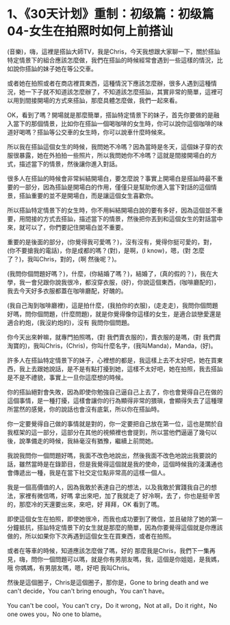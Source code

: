 # 1、《30天计划》重制：初级篇：初级篇04-女生在拍照时如何上前搭讪

(音樂)，嗨，這裡是搭訕大師TV，我是Chris，今天我想跟大家聊一下，關於搭訕特定情景下的組合應該怎麼做，我們在搭訕的時候經常會遇到一些這樣的情況，比如說你搭訕的妹子她在等公交車。

或者她在拍照或者在商店裡買東西，這種情況下應該怎麼辦，很多人遇到這種情況，她一下子就不知道該怎麼辦了，不知道該怎麼搭訕，其實非常的簡單，這裡可以用到間接開場的方式來搭訕，那麼具體怎麼做，我們一起來看。

OK，看到了嗎？開場就是那麼簡單，搭訕特定情景下的妹子，首先你要做的是融入當下的那個情景，比如你在搭訕一個喝咖啡的女生時，你可以說你這個咖啡的味道好喝嗎？搭訕等公交車的女生時，你可以說車什麼時候來。

所以我在搭訕這個女生的時候，我問她不冷嗎？因為當時是冬天，這個妹子穿的衣服很暴露，她在外拍拍一些照片，所以我問她你不冷嗎？這就是間接開場白的方式，描述當下的情景，然後讓你進入對話。

很多人在搭訕的時候會非常糾結開場白，要怎麼說？事實上開場白是搭訕時最不重要的一部分，因為搭訕是開場白的作用，僅僅只是幫助你進入當下對話的這個情景，搭訕重要的並不是開場白，而是讓這個女生喜歡你。

所以搭訕特定情景下的女生時，你不用糾結開場白說的要有多好，因為這個並不重要，用間接的方式去搭訕，描述當下的情景，然後把你丟到和這個女生的對話當中來，就可以了，你們要記住開場白並不重要。

重要的是後面的部分，(你覺得我可愛嗎？)，沒有沒有，覺得你挺可愛的，對，(你不要搶我的電話)，你是成都的嗎？(對)，是啊，(I know)，嗯，(對 怎麼了？)，我叫Chris，對的，(啊 然後呢？)。

(我問你個問題好嗎？)，什麼，(你結婚了嗎？)，結婚了，(真的假的？)，我在大學，我一會兒跟你說我很冷，都沒穿衣服，(好)，你說這個東西，(咖啡廳配的)，我去今天好多衣服都蓋在咖啡廳配，好醜的。

(我自己淘到咖啡廳裡)，這是拍什麼，(我拍你的衣服)，(走走走)，我問你個問題好嗎，問你個問題，(什麼問題)，就是你覺得像你這樣的女生，是適合談戀愛還是適合約炮，(我沒約炮的)，沒有 我問你個問題。

你今天出來幹嘛，就專門拍照嗎，(對 我們賣衣服的)，賣衣服的是嗎，(對 我們賣淘寶的)，我叫Chris，(Chris)，你叫什麼名字，(我叫Manda)，Manda，(好)。

許多人在搭訕特定情景下的妹子，心裡想的都是，我這樣上去不太好吧，她在買東西，我上去跟她說話，是不是有點打擾到她，這樣不太好吧，她在拍照，我去搭訕是不是不禮貌，事實上一旦你這麼想的時候。

你的搭訕絕對會失敗，因為即使你勉強自己逼自己上去了，你也會覺得自己在做的這個事情，是一種打擾，這樣會讓你的行為顯得非常的猥瑣，會顯得失去了這種理所當然的感覺，你的說話也會沒有底氣，所以你在搭訕時。

你一定要覺得自己做的事情就是對的，你一定要把自己放在第一位，這也是關於自我框架的這一部分，這部分在其他的視頻裡也會提到，所以當他們逼逼了幾句以後，說準備走的時候，我絲毫沒有猶豫，繼續上前問她。

我說我問你一個問題好嗎，我面不改色地說出，然後我面不改色地說出我要說的話，雖然當時是在錄節目，但是我覺得這個就是我的使命，這個時候我的淺溝通也會傳遞出一種，我是在當下社交定位點非常高的這樣一個人。

我是一個高價值的人，因為我敢於表達自己的想法，以及我敢於實踐我自己的想法，家裡有微信嗎，好嗎 拿出來吧，加了我就走了 好冷啊，去了，你也是挺辛苦的，那麼冷的天還要出來，來吧，好 拜拜，OK 看到了嗎。

即使這個女生在拍照，即使她很冷，而我也成功要到了微信，並且破除了她的第一分鐘抵抗，搭訕特定情景下的女生就是那麼的簡單，因為你要覺得這個就是你應該做的，所以如果你下次再遇到這個女生在買東西，或者在拍照。

或者在等車的時候，知道應該怎麼做了嗎，好的 那麼我是Chris，我們下一集再見，嗨，問你一個問題可以嗎，就是你有男朋友嗎，我，這個是你姐姐，是我媽，哦 你媽媽，有男朋友嗎，嗯，好吧 我叫Chris。

然後是這個圈子，Chris是這個圈子，那你是，Gone to bring death and we can't decide，You can't bring enough，You can't have。

You can't be cool，You can't cry，Do it wrong，Not at all，Do it right，No one owes you，No one to blame。

